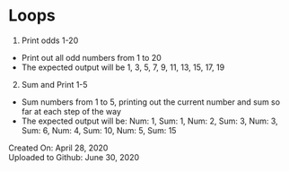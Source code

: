 # Loops

1. Print odds 1-20
* Print out all odd numbers from 1 to 20
* The expected output will be 1, 3, 5, 7, 9, 11, 13, 15, 17, 19

2. Sum and Print 1-5
* Sum numbers from 1 to 5, printing out the current number and sum so far at each step of the way
* The expected output will be: Num: 1, Sum: 1, Num: 2, Sum: 3, Num: 3, Sum: 6, Num: 4, Sum: 10, Num: 5, Sum: 15

Created On: April 28, 2020\
Uploaded to Github: June 30, 2020

